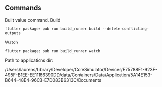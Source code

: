 ## Commands
Built value command.
Build
```
flutter packages pub run build_runner build --delete-conflicting-outputs
```
Watch
```
flutter packages pub run build_runner watch
```

Path to applications dir:

/Users/laurens/Library/Developer/CoreSimulator/Devices/E75788F1-923F-495F-B1EE-EE11166390DD/data/Containers/Data/Application/5A14E153-B644-48E4-96CB-E7D083B6313C/Documents
